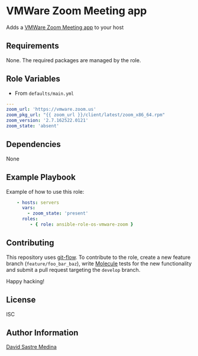# VMWare Zoom Meeting app

Adds a [VMWare Zoom Meeting app](https://vmware.zoom.us) to your host

## Requirements

None. The required packages are managed by the role.

## Role Variables

- From `defaults/main.yml`

```yml
---
zoom_url: 'https://vmware.zoom.us'
zoom_pkg_url: "{{ zoom_url }}/client/latest/zoom_x86_64.rpm"
zoom_version: '2.7.162522.0121'
zoom_state: 'absent'
```

## Dependencies

None

## Example Playbook

Example of how to use this role:

```yml
    - hosts: servers
      vars:
        - zoom_state: 'present'
      roles:
         - { role: ansible-role-os-vmware-zoom }
```

## Contributing

This repository uses
[git-flow](http://nvie.com/posts/a-successful-git-branching-model/).
To contribute to the role, create a new feature branch (`feature/foo_bar_baz`),
write [Molecule](http://molecule.readthedocs.io/en/master/index.html) tests for
the new functionality
and submit a pull request targeting the `develop` branch.

Happy hacking!

## License

ISC

## Author Information

[David Sastre
Medina](mailto:d.sastre.medina@gmail.com?subject=[GitHub]%20source%20ansible-role-os-vmare-zoom)
